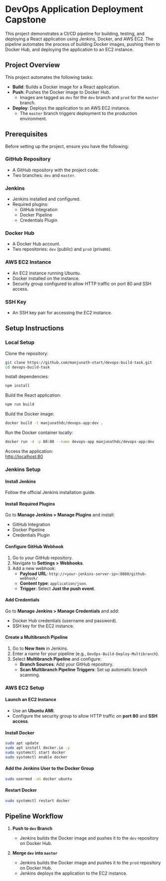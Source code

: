# DevOps Application Deployment Capstone

This project demonstrates a CI/CD pipeline for building, testing, and deploying a React application using Jenkins, Docker, and AWS EC2. The pipeline automates the process of building Docker images, pushing them to Docker Hub, and deploying the application to an EC2 instance.

## Project Overview

This project automates the following tasks:

- **Build**: Builds a Docker image for a React application.
- **Push**: Pushes the Docker image to Docker Hub.
  - Images are tagged as `dev` for the `dev` branch and `prod` for the `master` branch.
- **Deploy**: Deploys the application to an AWS EC2 instance.
  - The `master` branch triggers deployment to the production environment.

## Prerequisites

Before setting up the project, ensure you have the following:

### GitHub Repository

- A GitHub repository with the project code.
- Two branches: `dev` and `master`.

### Jenkins

- Jenkins installed and configured.
- Required plugins:
  - GitHub Integration
  - Docker Pipeline
  - Credentials Plugin

### Docker Hub

- A Docker Hub account.
- Two repositories: `dev` (public) and `prod` (private).

### AWS EC2 Instance

- An EC2 instance running Ubuntu.
- Docker installed on the instance.
- Security group configured to allow HTTP traffic on port 80 and SSH access.

### SSH Key

- An SSH key pair for accessing the EC2 instance.

## Setup Instructions

### Local Setup

Clone the repository:

```bash
git clone https://github.com/manjunath-start/devops-build-task.git
cd devops-build-task
```

Install dependencies:

```bash
npm install
```

Build the React application:

```bash
npm run build
```

Build the Docker image:

```bash
docker build -t manjunathdc/devops-app:dev .
```

Run the Docker container locally:

```bash
docker run -d -p 80:80 --name devops-app manjunathdc/devops-app:dev
```

Access the application:  
[http://localhost:80](http://localhost:80)

### Jenkins Setup

#### Install Jenkins

Follow the official Jenkins installation guide.

#### Install Required Plugins

Go to **Manage Jenkins > Manage Plugins** and install:

- GitHub Integration
- Docker Pipeline
- Credentials Plugin

#### Configure GitHub Webhook

1. Go to your GitHub repository.
2. Navigate to **Settings > Webhooks**.
3. Add a new webhook:
   - **Payload URL**: `http://<your-jenkins-server-ip>:8080/github-webhook/`
   - **Content type**: `application/json`.
   - **Trigger**: Select **Just the push event**.

#### Add Credentials

Go to **Manage Jenkins > Manage Credentials** and add:

- Docker Hub credentials (username and password).
- SSH key for the EC2 instance.

#### Create a Multibranch Pipeline

1. Go to **New Item** in Jenkins.
2. Enter a name for your pipeline (e.g., `DevOps-Build-Deploy-Multibranch`).
3. Select **Multibranch Pipeline** and configure:
   - **Branch Sources**: Add your GitHub repository.
   - **Scan Multibranch Pipeline Triggers**: Set up automatic branch scanning.

### AWS EC2 Setup

#### Launch an EC2 Instance

- Use an **Ubuntu AMI**.
- Configure the security group to allow HTTP traffic on **port 80** and **SSH access**.

#### Install Docker

```bash
sudo apt update
sudo apt install docker.io -y
sudo systemctl start docker
sudo systemctl enable docker
```

#### Add the Jenkins User to the Docker Group

```bash
sudo usermod -aG docker ubuntu
```

#### Restart Docker

```bash
sudo systemctl restart docker
```

## Pipeline Workflow

1. **Push to `dev` Branch**  
   - Jenkins builds the Docker image and pushes it to the `dev` repository on Docker Hub.

2. **Merge `dev` into `master`**  
   - Jenkins builds the Docker image and pushes it to the `prod` repository on Docker Hub.
   - Jenkins deploys the application to the EC2 instance.
